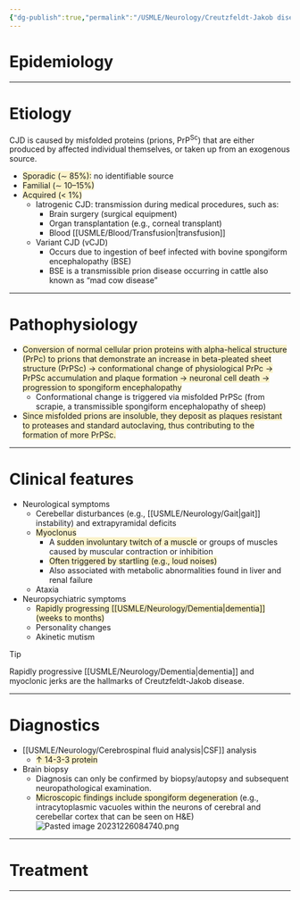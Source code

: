 ```yaml
---
{"dg-publish":true,"permalink":"/USMLE/Neurology/Creutzfeldt-Jakob disease/"}
---
```


# Epidemiology


---
# Etiology
CJD is caused by misfolded proteins (prions, PrP<sup>Sc</sup>) that are either produced by affected individual themselves, or taken up from an exogenous source.
- <span style="background:rgba(240, 200, 0, 0.2)">Sporadic (∼ 85%):</span> no identifiable source
- <span style="background:rgba(240, 200, 0, 0.2)">Familial (∼ 10–15%)</span>
- <span style="background:rgba(240, 200, 0, 0.2)">Acquired (&lt; 1%) </span>
	- Iatrogenic CJD: transmission during medical procedures, such as:
		- Brain surgery (surgical equipment)
		- Organ transplantation (e.g., corneal transplant)
		- Blood [[USMLE/Blood/Transfusion\|transfusion]]
	- Variant CJD (vCJD)
		- Occurs due to ingestion of beef infected with bovine spongiform encephalopathy (BSE)
		- BSE is a transmissible prion disease occurring in cattle also known as “mad cow disease”


---
# Pathophysiology
- <span style="background:rgba(240, 200, 0, 0.2)">Conversion of normal cellular prion proteins with alpha-helical structure (PrPc) to prions that demonstrate an increase in beta-pleated sheet structure (PrPSc) → conformational change of physiological PrPc  → PrPSc accumulation and plaque formation → neuronal cell death → progression to spongiform encephalopathy </span>
	- Conformational change is triggered via misfolded PrPSc (from scrapie, a transmissible spongiform encephalopathy of sheep)
- <span style="background:rgba(240, 200, 0, 0.2)">Since misfolded prions are insoluble, they deposit as plaques resistant to proteases and standard autoclaving, thus contributing to the formation of more PrPSc.</span>

---
# Clinical features
- Neurological symptoms
	- Cerebellar disturbances (e.g., [[USMLE/Neurology/Gait\|gait]] instability) and extrapyramidal deficits
	- <span style="background:rgba(240, 200, 0, 0.2)">Myoclonus</span>
		- A <span style="background:rgba(240, 200, 0, 0.2)">sudden involuntary twitch of a muscle</span> or groups of muscles caused by muscular contraction or inhibition
		- <span style="background:rgba(240, 200, 0, 0.2)">Often triggered by startling (e.g., loud noises)</span>
		- Also associated with metabolic abnormalities found in liver and renal failure
	- Ataxia
- Neuropsychiatric symptoms
	- <span style="background:rgba(240, 200, 0, 0.2)">Rapidly progressing [[USMLE/Neurology/Dementia\|dementia]] (weeks to months)</span>
	- Personality changes
	- Akinetic mutism

>[!tip] 
>Rapidly progressive [[USMLE/Neurology/Dementia\|dementia]] and myoclonic jerks are the hallmarks of Creutzfeldt-Jakob disease.

---
# Diagnostics
- [[USMLE/Neurology/Cerebrospinal fluid analysis\|CSF]] analysis
	- <span style="background:rgba(240, 200, 0, 0.2)">↑ 14-3-3 protein</span>
- Brain biopsy
	- Diagnosis can only be confirmed by biopsy/autopsy and subsequent neuropathological examination. 
	- <span style="background:rgba(240, 200, 0, 0.2)">Microscopic findings include spongiform degeneration</span> (e.g., intracytoplasmic vacuoles within the neurons of cerebral and cerebellar cortex that can be seen on H&E)![Pasted image 20231226084740.png](/img/user/appendix/Pasted%20image%2020231226084740.png)

---
# Treatment


---
